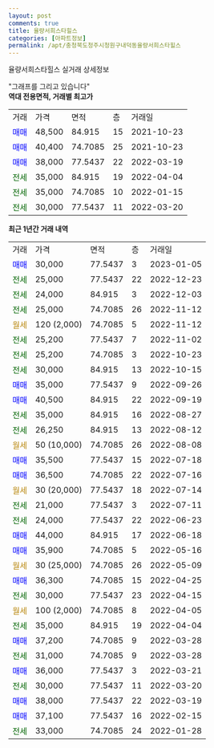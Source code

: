 ```yaml
---
layout: post
comments: true
title: 율량서희스타힐스
categories: [아파트정보]
permalink: /apt/충청북도청주시청원구내덕동율량서희스타힐스
---
```


율량서희스타힐스 실거래 상세정보

<script type="text/javascript">
  google.charts.load('current', {'packages':['line', 'corechart']});
  google.charts.setOnLoadCallback(drawChart);

  function drawChart() {
    var data = new google.visualization.DataTable();
    data.addColumn('date', '거래일');
    data.addColumn('number', "매매");
    data.addColumn('number', "전세");
    data.addColumn('number', "전매");

    data.addRows([[new Date(Date.parse("2023-01-05")), 30000, null, null], [new Date(Date.parse("2022-12-23")), null, 25000, null], [new Date(Date.parse("2022-12-03")), null, 24000, null], [new Date(Date.parse("2022-11-12")), null, 25000, null], [new Date(Date.parse("2022-11-12")), null, null, null], [new Date(Date.parse("2022-11-02")), null, 25200, null], [new Date(Date.parse("2022-10-23")), null, 25200, null], [new Date(Date.parse("2022-10-15")), null, 30000, null], [new Date(Date.parse("2022-09-26")), 35000, null, null], [new Date(Date.parse("2022-09-19")), 40500, null, null], [new Date(Date.parse("2022-08-27")), null, 35000, null], [new Date(Date.parse("2022-08-12")), null, 26250, null], [new Date(Date.parse("2022-08-08")), null, null, null], [new Date(Date.parse("2022-07-18")), 35500, null, null], [new Date(Date.parse("2022-07-16")), 36500, null, null], [new Date(Date.parse("2022-07-14")), null, null, null], [new Date(Date.parse("2022-07-11")), null, 21000, null], [new Date(Date.parse("2022-06-23")), null, 24000, null], [new Date(Date.parse("2022-06-18")), 44000, null, null], [new Date(Date.parse("2022-05-16")), 35900, null, null], [new Date(Date.parse("2022-05-09")), null, null, null], [new Date(Date.parse("2022-04-25")), 36300, null, null], [new Date(Date.parse("2022-04-15")), null, 30000, null], [new Date(Date.parse("2022-04-05")), null, null, null], [new Date(Date.parse("2022-04-04")), null, 35000, null], [new Date(Date.parse("2022-03-28")), 37200, null, null], [new Date(Date.parse("2022-03-28")), null, 31000, null], [new Date(Date.parse("2022-03-21")), 36000, null, null], [new Date(Date.parse("2022-03-20")), null, 30000, null], [new Date(Date.parse("2022-03-19")), 38000, null, null], [new Date(Date.parse("2022-02-15")), 37100, null, null], [new Date(Date.parse("2022-01-28")), null, 33000, null]]);

    var options = {
      hAxis: {
        format: 'yyyy/MM/dd'
      },    
      lineWidth: 0,
      pointsVisible: true,    
      title: '최근 1년간 유형별 실거래가 분포',
      legend: { position: 'bottom' }
    };

    var formatter = new google.visualization.NumberFormat({pattern:'###,###'} );
    formatter.format(data, 1);
    formatter.format(data, 2);
    
    setTimeout(function() {
        var chart = new google.visualization.LineChart(document.getElementById('columnchart_material'));
        chart.draw(data, (options));
        document.getElementById('loading').style.display = 'none';
    }, 200);
  }
</script>


<div id="loading" style="z-index:20; display: block; margin-left: 0px">"그래프를 그리고 있습니다"</div>
<div id="columnchart_material" style="width: 95%; margin-left: 0px; display: block"></div>
<!-- contents start -->
<b>역대 전용면적, 거래별 최고가</b>
<table class="sortable">
    <tr>
      <td>거래</td>
      <td>가격</td>
      <td>면적</td>
      <td>층</td>
      <td>거래일</td>
    </tr>
        <tr>
          <td><a style="color: blue">매매</a></td>
          <td>48,500</td>
          <td>84.915</td>
          <td>15</td>
          <td>2021-10-23</td>
        </tr>            <tr>
          <td><a style="color: blue">매매</a></td>
          <td>40,400</td>
          <td>74.7085</td>
          <td>25</td>
          <td>2021-10-23</td>
        </tr>            <tr>
          <td><a style="color: blue">매매</a></td>
          <td>38,000</td>
          <td>77.5437</td>
          <td>22</td>
          <td>2022-03-19</td>
        </tr>        
        <tr>
              <td><a style="color: darkgreen">전세</a></td>
              <td>35,000</td>
              <td>84.915</td>
              <td>19</td>
              <td>2022-04-04</td>
            </tr>            <tr>
              <td><a style="color: darkgreen">전세</a></td>
              <td>35,000</td>
              <td>74.7085</td>
              <td>10</td>
              <td>2022-01-15</td>
            </tr>            <tr>
              <td><a style="color: darkgreen">전세</a></td>
              <td>30,000</td>
              <td>77.5437</td>
              <td>11</td>
              <td>2022-03-20</td>
            </tr>        
    
</table>

<b>최근 1년간 거래 내역</b>

<table class="sortable">
    <tr>
      <td>거래</td>
      <td>가격</td>
      <td>면적</td>
      <td>층</td>
      <td>거래일</td>
    </tr>
    <tr>
      <td><a style="color: blue">매매</a></td>
      <td>30,000</td>
      <td>77.5437</td>
      <td>3</td>
      <td>2023-01-05</td>
    </tr>          <tr>
      <td><a style="color: darkgreen">전세</a></td>
      <td>25,000</td>
      <td>77.5437</td>
      <td>22</td>
      <td>2022-12-23</td>
    </tr>          <tr>
      <td><a style="color: darkgreen">전세</a></td>
      <td>24,000</td>
      <td>84.915</td>
      <td>3</td>
      <td>2022-12-03</td>
    </tr>          <tr>
      <td><a style="color: darkgreen">전세</a></td>
      <td>25,000</td>
      <td>74.7085</td>
      <td>26</td>
      <td>2022-11-12</td>
    </tr>          <tr>
      <td><a style="color: darkgoldenrod">월세</a></td>
      <td>120 (2,000)</td>
      <td>74.7085</td>
      <td>5</td>
      <td>2022-11-12</td>
    </tr>          <tr>
      <td><a style="color: darkgreen">전세</a></td>
      <td>25,200</td>
      <td>77.5437</td>
      <td>7</td>
      <td>2022-11-02</td>
    </tr>          <tr>
      <td><a style="color: darkgreen">전세</a></td>
      <td>25,200</td>
      <td>74.7085</td>
      <td>3</td>
      <td>2022-10-23</td>
    </tr>          <tr>
      <td><a style="color: darkgreen">전세</a></td>
      <td>30,000</td>
      <td>84.915</td>
      <td>13</td>
      <td>2022-10-15</td>
    </tr>          <tr>
      <td><a style="color: blue">매매</a></td>
      <td>35,000</td>
      <td>77.5437</td>
      <td>9</td>
      <td>2022-09-26</td>
    </tr>          <tr>
      <td><a style="color: blue">매매</a></td>
      <td>40,500</td>
      <td>84.915</td>
      <td>22</td>
      <td>2022-09-19</td>
    </tr>          <tr>
      <td><a style="color: darkgreen">전세</a></td>
      <td>35,000</td>
      <td>84.915</td>
      <td>16</td>
      <td>2022-08-27</td>
    </tr>          <tr>
      <td><a style="color: darkgreen">전세</a></td>
      <td>26,250</td>
      <td>84.915</td>
      <td>13</td>
      <td>2022-08-12</td>
    </tr>          <tr>
      <td><a style="color: darkgoldenrod">월세</a></td>
      <td>50 (10,000)</td>
      <td>74.7085</td>
      <td>26</td>
      <td>2022-08-08</td>
    </tr>          <tr>
      <td><a style="color: blue">매매</a></td>
      <td>35,500</td>
      <td>77.5437</td>
      <td>15</td>
      <td>2022-07-18</td>
    </tr>          <tr>
      <td><a style="color: blue">매매</a></td>
      <td>36,500</td>
      <td>74.7085</td>
      <td>22</td>
      <td>2022-07-16</td>
    </tr>          <tr>
      <td><a style="color: darkgoldenrod">월세</a></td>
      <td>30 (20,000)</td>
      <td>77.5437</td>
      <td>18</td>
      <td>2022-07-14</td>
    </tr>          <tr>
      <td><a style="color: darkgreen">전세</a></td>
      <td>21,000</td>
      <td>77.5437</td>
      <td>3</td>
      <td>2022-07-11</td>
    </tr>          <tr>
      <td><a style="color: darkgreen">전세</a></td>
      <td>24,000</td>
      <td>77.5437</td>
      <td>22</td>
      <td>2022-06-23</td>
    </tr>          <tr>
      <td><a style="color: blue">매매</a></td>
      <td>44,000</td>
      <td>84.915</td>
      <td>17</td>
      <td>2022-06-18</td>
    </tr>          <tr>
      <td><a style="color: blue">매매</a></td>
      <td>35,900</td>
      <td>74.7085</td>
      <td>5</td>
      <td>2022-05-16</td>
    </tr>          <tr>
      <td><a style="color: darkgoldenrod">월세</a></td>
      <td>30 (25,000)</td>
      <td>74.7085</td>
      <td>26</td>
      <td>2022-05-09</td>
    </tr>          <tr>
      <td><a style="color: blue">매매</a></td>
      <td>36,300</td>
      <td>74.7085</td>
      <td>15</td>
      <td>2022-04-25</td>
    </tr>          <tr>
      <td><a style="color: darkgreen">전세</a></td>
      <td>30,000</td>
      <td>77.5437</td>
      <td>23</td>
      <td>2022-04-15</td>
    </tr>          <tr>
      <td><a style="color: darkgoldenrod">월세</a></td>
      <td>100 (2,000)</td>
      <td>74.7085</td>
      <td>8</td>
      <td>2022-04-05</td>
    </tr>          <tr>
      <td><a style="color: darkgreen">전세</a></td>
      <td>35,000</td>
      <td>84.915</td>
      <td>19</td>
      <td>2022-04-04</td>
    </tr>          <tr>
      <td><a style="color: blue">매매</a></td>
      <td>37,200</td>
      <td>74.7085</td>
      <td>9</td>
      <td>2022-03-28</td>
    </tr>          <tr>
      <td><a style="color: darkgreen">전세</a></td>
      <td>31,000</td>
      <td>74.7085</td>
      <td>9</td>
      <td>2022-03-28</td>
    </tr>          <tr>
      <td><a style="color: blue">매매</a></td>
      <td>36,000</td>
      <td>77.5437</td>
      <td>3</td>
      <td>2022-03-21</td>
    </tr>          <tr>
      <td><a style="color: darkgreen">전세</a></td>
      <td>30,000</td>
      <td>77.5437</td>
      <td>11</td>
      <td>2022-03-20</td>
    </tr>          <tr>
      <td><a style="color: blue">매매</a></td>
      <td>38,000</td>
      <td>77.5437</td>
      <td>22</td>
      <td>2022-03-19</td>
    </tr>          <tr>
      <td><a style="color: blue">매매</a></td>
      <td>37,100</td>
      <td>77.5437</td>
      <td>16</td>
      <td>2022-02-15</td>
    </tr>          <tr>
      <td><a style="color: darkgreen">전세</a></td>
      <td>33,000</td>
      <td>74.7085</td>
      <td>24</td>
      <td>2022-01-28</td>
    </tr>      </table>
<!-- contents end -->    

